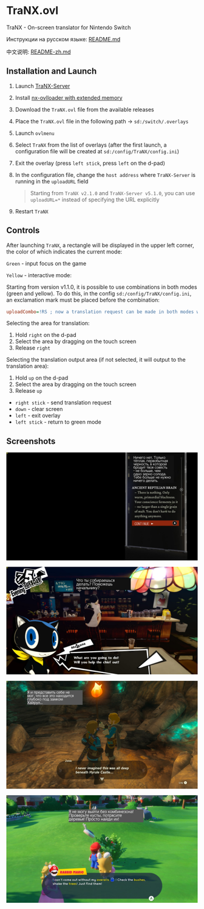 # TraNX.ovl
TraNX - On-screen translator for Nintendo Switch

Инструкции на русском языке: [README.md](README.md)

中文说明: [README-zh.md](README-zh.md)

## Installation and Launch
1. Launch [TraNX-Server](https://github.com/kawaii-flesh/TraNX-Server)
2. Install [nx-ovlloader with extended memory](https://github.com/kawaii-flesh/nx-ovlloader/releases)
3. Download the `TraNX.ovl` file from the available releases
4. Place the `TraNX.ovl` file in the following path -> `sd:/switch/.overlays`
5. Launch `ovlmenu`
6. Select `TraNX` from the list of overlays (after the first launch, a configuration file will be created at `sd:/config/TraNX/config.ini`)
7. Exit the overlay (press `left stick`, press `left` on the d-pad)
8. In the configuration file, change the `host address` where `TraNX-Server` is running in the `uploadURL` field

    > Starting from `TraNX v2.1.0` and `TraNX-Server v5.1.0`, you can use `uploadURL=*` instead of specifying the URL explicitly

9. Restart `TraNX`

## Controls
After launching `TraNX`, a rectangle will be displayed in the upper left corner, the color of which indicates the current mode:

`Green` - input focus on the game

`Yellow` - interactive mode:

Starting from version v1.1.0, it is possible to use combinations in both modes (green and yellow).
To do this, in the config `sd:/config/TraNX/config.ini`, an exclamation mark must be placed before the combination:
```ini
uploadCombo=!RS ; now a translation request can be made in both modes without switching
```

Selecting the area for translation:
1. Hold `right` on the d-pad
2. Select the area by dragging on the touch screen
3. Release `right`

Selecting the translation output area (if not selected, it will output to the translation area):
1. Hold `up` on the d-pad
2. Select the area by dragging on the touch screen
3. Release `up`


- `right stick` - send translation request
- `down` - clear screen
- `left` - exit overlay
- `left stick` - return to green mode

## Screenshots

![1](/screenshots/1.jpg)

![2](/screenshots/2.jpg)

![3](/screenshots/3.jpg)

![4](/screenshots/4.jpg)